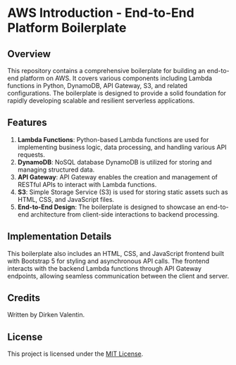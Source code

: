 # AWS Introduction - End-to-End Platform Boilerplate

## Overview
This repository contains a comprehensive boilerplate for building an end-to-end platform on AWS. It covers various components including Lambda functions in Python, DynamoDB, API Gateway, S3, and related configurations. The boilerplate is designed to provide a solid foundation for rapidly developing scalable and resilient serverless applications.

## Features
1. **Lambda Functions**: Python-based Lambda functions are used for implementing business logic, data processing, and handling various API requests.
2. **DynamoDB**: NoSQL database DynamoDB is utilized for storing and managing structured data.
3. **API Gateway**: API Gateway enables the creation and management of RESTful APIs to interact with Lambda functions.
4. **S3**: Simple Storage Service (S3) is used for storing static assets such as HTML, CSS, and JavaScript files.
5. **End-to-End Design**: The boilerplate is designed to showcase an end-to-end architecture from client-side interactions to backend processing.


## Implementation Details
This boilerplate also includes an HTML, CSS, and JavaScript frontend built with Bootstrap 5 for styling and asynchronous API calls. The frontend interacts with the backend Lambda functions through API Gateway endpoints, allowing seamless communication between the client and server.

## Credits
Written by Dirken Valentin.

## License
This project is licensed under the [MIT License](LICENSE).
